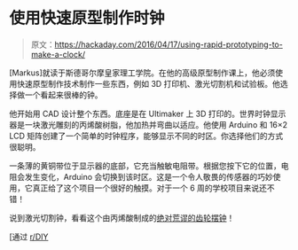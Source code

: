 # 使用快速原型制作时钟

> 原文：<https://hackaday.com/2016/04/17/using-rapid-prototyping-to-make-a-clock/>

[Markus]就读于斯德哥尔摩皇家理工学院。在他的高级原型制作课上，他必须使用快速原型制作技术制作一些东西，例如 3D 打印机、激光切割机和试验板。他选择做一个看起来很棒的钟。

他开始用 CAD 设计整个东西。底座是在 Ultimaker 上 3D 打印的。世界时钟显示器是一块激光雕刻的丙烯酸树脂，他加热并弯曲以适应。他使用 Arduino 和 16×2 LCD 矩阵创建了一个简单的时钟程序，能够显示不同的时区。你选择他们的方式很聪明。

一条薄的黄铜带位于显示器的底部，它充当触敏电阻带。根据您按下它的位置，电阻会发生变化，Arduino 会切换到该时区。这是一个令人敬畏的传感器的巧妙使用，它真正给了这个项目一个很好的触摸。对于一个 6 周的学校项目来说还不错！

说到激光切割钟，看看这个由丙烯酸制成的[绝对荒谬的齿轮摆钟](https://hackaday.com/2015/03/24/laser-cut-clock-kicks-your-cad-tools-to-the-curb-and-opts-for-python/)！

[通过 [r/DIY](https://www.reddit.com/r/DIY/comments/4e56zp/i_made_a_world_clock/)